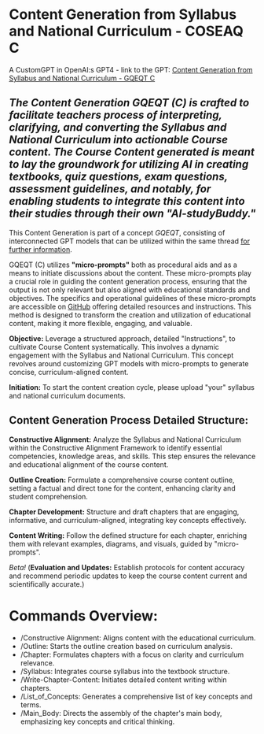 # Content Generation from Syllabus and National Curriculum - COSEAQ C

A CustomGPT in OpenAI:s GPT4 - link to the GPT: [Content Generation from Syllabus and National Curriculum - GQEQT C](https://chat.openai.com/g/g-3RBJxzYB1-content-generation-from-syllabus-and-n-c-gqeqt-c) 

## *The Content Generation GQEQT (C) is crafted to facilitate teachers process of interpreting, clarifying, and converting the Syllabus and National Curriculum into actionable Course content. The Course Content generated is meant to lay the groundwork for utilizing AI in creating textbooks, quiz questions, exam questions, assessment guidelines, and notably, for enabling students to integrate this content into their studies through their own "AI-studyBuddy."*

This Content Generation is part of a concept *GQEQT*, consisting of interconnected GPT models that can be utilized within the same thread [for further information](https://community.openai.com/t/search-all-gpts-in-chat-with-recent-and-pinned-gpts/604356).

GQEQT (C) utilizes **"micro-prompts"** both as procedural aids and as a means to initiate discussions about the content. These micro-prompts play a crucial role in guiding the content generation process, ensuring that the output is not only relevant but also aligned with educational standards and objectives. The specifics and operational guidelines of these micro-prompts are accessible on [GitHub](https://github.com/tikankika/Content-Generation-from-Syllabus-and--National-Curriculum-GQEQT-C) offering detailed resources and instructions. This method is designed to transform the creation and utilization of educational content, making it more flexible, engaging, and valuable.

**Objective:** Leverage a structured approach, detailed "Instructions", to cultivate Course Content systematically. This involves a dynamic engagement with the Syllabus and National Curriculum. This concept revolves around customizing GPT models with micro-prompts to generate concise, curriculum-aligned content.

**Initiation:** To start the content creation cycle, please upload "your" syllabus and national curriculum documents.  

## Content Generation Process Detailed Structure:

**Constructive Alignment:** Analyze the Syllabus and National Curriculum within the Constructive Alignment Framework to identify essential competencies, knowledge areas, and skills. This step ensures the relevance and educational alignment of the course content.

**Outline Creation:** Formulate a comprehensive course content outline, setting a factual and direct tone for the content, enhancing clarity and student comprehension.

**Chapter Development:** Structure and draft chapters that are engaging, informative, and curriculum-aligned, integrating key concepts effectively.

**Content Writing:** Follow the defined structure for each chapter, enriching them with relevant examples, diagrams, and visuals, guided by "micro-prompts".

*Beta!* (**Evaluation and Updates:** Establish protocols for content accuracy and recommend periodic updates to keep the course content current and scientifically accurate.) 


# Commands Overview:

<ul>
  <li>/Constructive Alignment: Aligns content with the educational curriculum.</li>
  <li>/Outline: Starts the outline creation based on curriculum analysis.</li>
  <li>/Chapter: Formulates chapters with a focus on clarity and curriculum relevance.</li>
  <li>/Syllabus: Integrates course syllabus into the textbook structure.</li>
  <li>/Write-Chapter-Content: Initiates detailed content writing within chapters.</li>
  <li>/List_of_Concepts: Generates a comprehensive list of key concepts and terms.</li>
  <li>/Main_Body: Directs the assembly of the chapter's main body, emphasizing key concepts and critical thinking.</li>
</ul>
